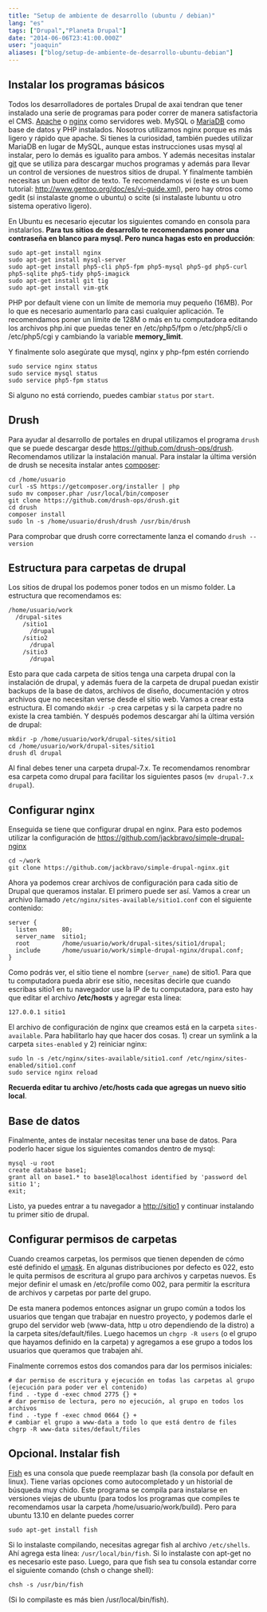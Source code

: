 ```yaml
---
title: "Setup de ambiente de desarrollo (ubuntu / debian)"
lang: "es"
tags: ["Drupal","Planeta Drupal"]
date: "2014-06-06T23:41:00.000Z"
user: "joaquin"
aliases: ["blog/setup-de-ambiente-de-desarrollo-ubuntu-debian"]
---
```


## Instalar los programas básicos

Todos los desarrolladores de portales Drupal de axai tendran que tener instalado una serie de programas para poder correr de manera satisfactoria el CMS. [Apache](https://httpd.apache.org/) o [nginx](http://wiki.nginx.org/Main) como servidores web. MySQL o [MariaDB](https://mariadb.org/) como base de datos y PHP instalados. Nosotros utilizamos nginx porque es más ligero y rápido que apache. Si tienes la curiosidad, también puedes utilizar MariaDB en lugar de MySQL, aunque estas instrucciones usas mysql al instalar, pero lo demás es igualito para ambos. Y además necesitas instalar [git](http://git-scm.com/) que se utiliza para descargar muchos programas y además para llevar un control de versiones de nuestros sitios de drupal. Y finalmente también necesitas un buen editor de texto. Te recomendamos vi (este es un buen tutorial: http://www.gentoo.org/doc/es/vi-guide.xml), pero hay otros como gedit (si instalaste gnome o ubuntu) o scite (si instalaste lubuntu u otro sistema operativo ligero).

En Ubuntu es necesario ejecutar los siguientes comando en consola para instalarlos. **Para tus sitios de desarrollo te recomendamos poner una contraseña en blanco para mysql. Pero nunca hagas esto en producción**:

    sudo apt-get install nginx
    sudo apt-get install mysql-server
    sudo apt-get install php5-cli php5-fpm php5-mysql php5-gd php5-curl php5-sqlite php5-tidy php5-imagick
    sudo apt-get install git tig
    sudo apt-get install vim-gtk

PHP por default viene con un límite de memoria muy pequeño (16MB). Por lo que es necesario aumentarlo para casi cualquier aplicación. Te recomendamos poner un límite de 128M o más en tu computadora editando los archivos php.ini que puedas tener en /etc/php5/fpm o /etc/php5/cli o /etc/php5/cgi y cambiando la variable **memory_limit**.

Y finalmente solo asegúrate que mysql, nginx y php-fpm estén corriendo

    sudo service nginx status
    sudo service mysql status
    sudo service php5-fpm status

Si alguno no está corriendo, puedes cambiar `status` por `start`.

## Drush

Para ayudar al desarrollo de portales en drupal utilizamos el programa `drush` que se puede descargar desde https://github.com/drush-ops/drush. Recomendamos utilizar la instalación manual. Para instalar la última versión de drush se necesita instalar antes [composer](https://getcomposer.org/doc/00-intro.md#globally):

    cd /home/usuario
    curl -sS https://getcomposer.org/installer | php
    sudo mv composer.phar /usr/local/bin/composer
    git clone https://github.com/drush-ops/drush.git
    cd drush
    composer install
    sudo ln -s /home/usuario/drush/drush /usr/bin/drush

Para comprobar que drush corre correctamente lanza el comando `drush --version`

## Estructura para carpetas de drupal

Los sitios de drupal los podemos poner todos en un mismo folder. La estructura que recomendamos es:

    /home/usuario/work
      /drupal-sites
        /sitio1
          /drupal
        /sitio2
          /drupal
        /sitio3
          /drupal

Esto para que cada carpeta de sitios tenga una carpeta drupal con la instalación de drupal, y además fuera de la carpeta de drupal puedan existir backups de la base de datos, archivos de diseño, documentación y otros archivos que no necesitan verse desde el sitio web. Vamos a crear esta estructura. El comando `mkdir -p` crea carpetas y si la carpeta padre no existe la crea también. Y después podemos descargar ahí la última versión de drupal:

    mkdir -p /home/usuario/work/drupal-sites/sitio1
    cd /home/usuario/work/drupal-sites/sitio1
    drush dl drupal

Al final debes tener una carpeta drupal-7.x. Te recomendamos renombrar esa carpeta como drupal para facilitar los siguientes pasos (`mv drupal-7.x drupal`).

## Configurar nginx

Enseguida se tiene que configurar drupal en nginx. Para esto podemos utilizar la configuración de https://github.com/jackbravo/simple-drupal-nginx

    cd ~/work
    git clone https://github.com/jackbravo/simple-drupal-nginx.git

Ahora ya podemos crear archivos de configuración para cada sitio de Drupal que queramos instalar. El primero puede ser así. Vamos a crear un archivo llamado `/etc/nginx/sites-available/sitio1.conf` con el siguiente contenido:

    server {
      listen       80;
      server_name  sitio1;
      root         /home/usuario/work/drupal-sites/sitio1/drupal;
      include      /home/usuario/work/simple-drupal-nginx/drupal.conf;
    }

Como podrás ver, el sitio tiene el nombre (`server_name`) de sitio1. Para que tu computadora pueda abrir ese sitio, necesitas decirle que cuando escribas sitio1 en tu navegador use la IP de tu computadora, para esto hay que editar el archivo **/etc/hosts** y agregar esta línea:

    127.0.0.1 sitio1

El archivo de configuración de nginx que creamos está en la carpeta `sites-available`. Para habilitarlo hay que hacer dos cosas. 1) crear un symlink a la carpeta `sites-enabled` y 2) reiniciar nginx:

    sudo ln -s /etc/nginx/sites-available/sitio1.conf /etc/nginx/sites-enabled/sitio1.conf
    sudo service nginx reload

**Recuerda editar tu archivo /etc/hosts cada que agregas un nuevo sitio local**.

## Base de datos

Finalmente, antes de instalar necesitas tener una base de datos. Para poderlo hacer sigue los siguientes comandos dentro de mysql:

    mysql -u root
    create database base1; 
    grant all on base1.* to base1@localhost identified by 'password del sitio 1';
    exit;

Listo, ya puedes entrar a tu navegador a [http://sitio1](http://sitio1) y continuar instalando tu primer sitio de drupal.

## Configurar permisos de carpetas

Cuando creamos carpetas, los permisos que tienen dependen de cómo esté definido el [umask](http://www.cyberciti.biz/tips/understanding-linux-unix-umask-value-usage.html). En algunas distribuciones por defecto es 022, esto le quita permisos de escritura al grupo para archivos y carpetas nuevos. Es mejor definir el umask en /etc/profile como 002, para permitir la escritura de archivos y carpetas por parte del grupo.

De esta manera podemos entonces asignar un grupo común a todos los usuarios que tengan que trabajar en nuestro proyecto, y podemos darle el grupo del servidor web (www-data, http u otro dependiendo de la distro) a la carpeta sites/default/files. Luego hacemos un `chgrp -R users` (o el grupo que hayamos definido en la carpeta) y agregamos a ese grupo a todos los usuarios que queramos que trabajen ahí.

Finalmente corremos estos dos comandos para dar los permisos iniciales:

    # dar permiso de escritura y ejecución en todas las carpetas al grupo (ejecución para poder ver el contenido)
    find . -type d -exec chmod 2775 {} +
    # dar permiso de lectura, pero no ejecución, al grupo en todos los archivos
    find . -type f -exec chmod 0664 {} +
    # cambiar el grupo a www-data a todo lo que está dentro de files
    chgrp -R www-data sites/default/files

## Opcional. Instalar fish

[Fish](https://github.com/fish-shell/fish-shell) es una consola que puede reemplazar bash (la consola por default en linux). Tiene varias opciones como autocompletado y un historial de búsqueda muy chido. Este programa se compila para instalarse en versiones viejas de ubuntu (para todos los programas que compiles te recomendamos usar la carpeta /home/usuario/work/build). Pero para ubuntu 13.10 en delante puedes correr

    sudo apt-get install fish

Si lo instalaste compilando, necesitas agregar fish al archivo `/etc/shells`. Ahí agrega esta línea: `/usr/local/bin/fish`. Si lo instalaste con apt-get no es necesario este paso. Luego, para que fish sea tu consola estandar corre el siguiente comando (chsh o change shell):

    chsh -s /usr/bin/fish

(Si lo compilaste es más bien /usr/local/bin/fish).